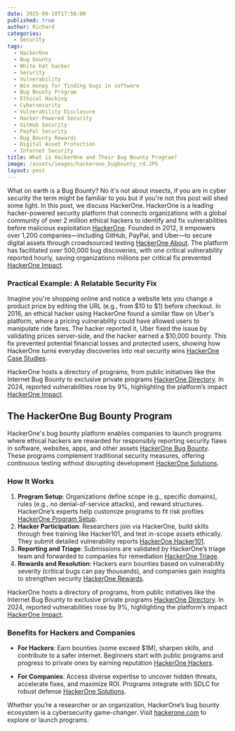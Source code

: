 ```yaml
---
date: 2025-09-10T17:58:00
published: true
author: Richard
categories:
  - Security
tags:
  - HackerOne
  - Bug bounty
  - White hat hacker
  - Security
  - Vulnerability
  - Win money for finding bugs in software
  - Bug Bounty Program
  - Ethical Hacking
  - Cybersecurity
  - Vulnerability Disclosure
  - Hacker-Powered Security
  - GitHub Security
  - PayPal Security
  - Bug Bounty Rewards
  - Digital Asset Protection
  - Internet Security
title: What is HackerOne and Their Bug Bounty Program?
image: /assets/images/hackerone_bugbounty_rd.JPG
layout: post
---
```

What on earth is a Bug Bounty? No it's not about insects, if you are in cyber security the term might be familiar to you but if you're not this post will shed some light.  In this post, we discuss HackerOne. 
HackerOne is a leading hacker-powered security platform that connects organizations with a global community of over 2 million ethical hackers to identify and fix vulnerabilities before malicious exploitation [HackerOne](https://www.hackerone.com/). Founded in 2012, it empowers over 1,200 companies—including GitHub, PayPal, and Uber—to secure digital assets through crowdsourced testing [HackerOne About](https://www.hackerone.com/about). The platform has facilitated over 500,000 bug discoveries, with one critical vulnerability reported hourly, saving organizations millions per critical fix prevented [HackerOne Impact](https://www.hackerone.com/impact).

### Practical Example: A Relatable Security Fix
Imagine you're shopping online and notice a website lets you change a product price by editing the URL (e.g., from $10 to $1) before checkout. In 2016, an ethical hacker using HackerOne found a similar flaw on Uber's platform, where a pricing vulnerability could have allowed users to manipulate ride fares. The hacker reported it, Uber fixed the issue by validating prices server-side, and the hacker earned a $10,000 bounty. This fix prevented potential financial losses and protected users, showing how HackerOne turns everyday discoveries into real security wins [HackerOne Case Studies](https://www.hackerone.com/case-studies).

HackerOne hosts a directory of programs, from public initiatives like the Internet Bug Bounty to exclusive private programs [HackerOne Directory](https://www.hackerone.com/directory). In 2024, reported vulnerabilities rose by 9%, highlighting the platform’s impact [HackerOne Impact](https://www.hackerone.com/impact).


## The HackerOne Bug Bounty Program

HackerOne's bug bounty platform enables companies to launch programs where ethical hackers are rewarded for responsibly reporting security flaws in software, websites, apps, and other assets [HackerOne Bug Bounty](https://www.hackerone.com/bug-bounty-programs). These programs complement traditional security measures, offering continuous testing without disrupting development [HackerOne Solutions](https://www.hackerone.com/solutions).

### How It Works

1. **Program Setup**: Organizations define scope (e.g., specific domains), rules (e.g., no denial-of-service attacks), and reward structures. HackerOne’s experts help customize programs to fit risk profiles [HackerOne Program Setup](https://www.hackerone.com/solutions/bug-bounty).
2. **Hacker Participation**: Researchers join via HackerOne, build skills through free training like Hacker101, and test in-scope assets ethically. They submit detailed vulnerability reports [HackerOne Hacker101](https://www.hackerone.com/hacker101).
3. **Reporting and Triage**: Submissions are validated by HackerOne’s triage team and forwarded to companies for remediation [HackerOne Triage](https://www.hackerone.com/solutions/triage).
4. **Rewards and Resolution**: Hackers earn bounties based on vulnerability severity (critical bugs can pay thousands), and companies gain insights to strengthen security [HackerOne Rewards](https://www.hackerone.com/solutions/bug-bounty).

HackerOne hosts a directory of programs, from public initiatives like the Internet Bug Bounty to exclusive private programs [HackerOne Directory](https://www.hackerone.com/directory). In 2024, reported vulnerabilities rose by 9%, highlighting the platform’s impact [HackerOne Impact](https://www.hackerone.com/impact).

### Benefits for Hackers and Companies

- **For Hackers**: Earn bounties (some exceed $1M), sharpen skills, and contribute to a safer internet. Beginners start with public programs and progress to private ones by earning reputation [HackerOne Hackers](https://www.hackerone.com/hackers).
  
- **For Companies**: Access diverse expertise to uncover hidden threats, accelerate fixes, and maximize ROI. Programs integrate with SDLC for robust defense [HackerOne Solutions](https://www.hackerone.com/solutions).

Whether you’re a researcher or an organization, HackerOne’s bug bounty ecosystem is a cybersecurity game-changer. Visit [hackerone.com](https://www.hackerone.com/) to explore or launch programs.
